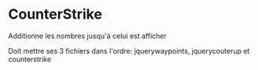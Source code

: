 # CounterStrike
Additionne les nombres jusqu'à celui est afficher

Doit mettre ses 3 fichiers dans l'ordre: jquerywaypoints, jquerycouterup et counterstrike
